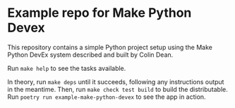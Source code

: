 # Example repo for Make Python Devex

This repository contains a simple Python project setup
using the Make Python DevEx system described and built by Colin Dean.

Run `make help` to see the tasks available.

In theory, run `make deps` until it succeeds, following any instructions output
in the meantime.
Then, run `make check test build` to build the distributable.
Run `poetry run example-make-python-devex` to see the app in action.

